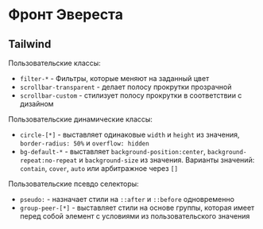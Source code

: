 # Фронт Эвереста

## Tailwind

Пользовательские классы:
- `filter-*` - Фильтры, которые меняют на заданный цвет
- `scrollbar-transparent` - делает полосу прокрутки прозрачной
- `scrollbar-custom` - стилизует полосу прокрутки в соответствии с дизайном

Пользовательские динамические классы:
- `circle-[*]` - выставляет одинаковые `width` и `height` из значения, `border-radius: 50%` и `overflow: hidden`
- `bg-default-*` - выставляет `background-position:center`, `background-repeat:no-repeat` и `background-size` из значения. Варианты значений: `contain`, `cover`, `auto` или арбитражное через `[]`

Пользовательские псевдо селекторы:
- `pseudo:` - назначает стили на `::after` и `::before` одновременно
- `group-peer-[*]` - выставляет стили на основе группы, которая имеет перед собой элемент с условиями из пользовательского значения
